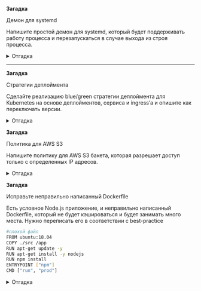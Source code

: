**Загадка**

Демон для systemd

Напишите простой демон для systemd, который будет поддерживать работу процесса и перезапускаться в случае выхода из строя процесса.

<details>
  <summary>Отгадка</summary>
  Будем делать всё очень минималистично, но так, чтобы нескучно. Для минимализма сервисом будет netcat, пишущий в локальный файл:
  
  ```bash
  netcat -4 -l 3333 >> /tmp/dump
  ```
  А для веселья будем проверять non-privileged services, которые завезли в systemd 239. Нужно же когда-нибудь это попробовать.
  Создадим директорию и юнит-файл:
  ```bash
onboard@dceu0858:~$ mkdir -p .config/systemd/user/
onboard@dceu0858:~$ cat >.config/systemd/user/mytest.service
[Unit]
Description="A test service"

[Service]
ExecStart=/bin/sh -c '/usr/bin/netcat -4 -l 3333 >> /tmp/dump'
Type=simple
Restart=always
```
Небольшие пояснения. Сознательно опущены After, Requres и прочее. /bin/sh вызывается для того, чтобы наш редирект в файл работал. По умолчанию systemd не запускает никакого командного интерпретатора, а просто передаёт всё, что после имени бинарника, в качестве параметров. Type=simple потому, что sh умрёт вслед за netcat'ом, поскольку ему будет больше нечего делать. Ну, и Restart=always будет перезапускать сервис всегда, даже если exit code == 0.

Скажем, что systemd-userd для моего пользователя должен стартовать вместе с системой, иначе сервис умрёт при выходе пользователя из системы:
```bash
onboard@dceu0858:~$ sudo loginctl enable-linger onboard
```
Загрузим новые юниты:
```bash
onboard@dceu0858:~$ systemctl --user daemon-reload
```
Запустим, проверим статус:
```bash
onboard@dceu0858:~$ systemctl --user start mytest
onboard@dceu0858:~$ systemctl --user status mytest
● mytest.service - "A test service"
     Loaded: loaded (/home/onboard/.config/systemd/user/mytest.service; static; vendor preset: enabled)
     Active: active (running) since Thu 2021-04-15 10:21:57 CEST; 4s ago
   Main PID: 24886 (sh)
     CGroup: /user.slice/user-1000.slice/user@1000.service/mytest.service
             ├─24886 /bin/sh -c /usr/bin/netcat -4 -l 3333 >> /tmp/dump
             └─24887 /usr/bin/netcat -4 -l 3333

Apr 15 10:21:57 dceu0858 systemd[24709]: Started "A test service".
```

Убъём процесс и посмотрим, перезапустился ли он:
```bash
onboard@dceu0858:~$ kill 24887
onboard@dceu0858:~$ systemctl --user status mytest
● mytest.service - "A test service"
     Loaded: loaded (/home/onboard/.config/systemd/user/mytest.service; static; vendor preset: enabled)
     Active: active (running) since Thu 2021-04-15 10:22:27 CEST; 2s ago
   Main PID: 24890 (sh)
     CGroup: /user.slice/user-1000.slice/user@1000.service/mytest.service
             ├─24890 /bin/sh -c /usr/bin/netcat -4 -l 3333 >> /tmp/dump
             └─24891 /usr/bin/netcat -4 -l 3333

Apr 15 10:22:27 dceu0858 systemd[24709]: mytest.service: Scheduled restart job, restart counter is at 1.
Apr 15 10:22:27 dceu0858 systemd[24709]: Stopped "A test service".
Apr 15 10:22:27 dceu0858 systemd[24709]: Started "A test service".
```
Всё работает ровно как и заказано.
</details>

---------
**Загадка**

Стратегии деплоймента

Сделайте реализацию blue/green стратегии деплоймента для Kubernetes на основе деплойментов, сервиса и ingress’а и опишите как переключать версии.


<details>
  <summary>Отгадка</summary>

В качестве примера приложений возьмём просто Apache двух разных версий.
Репликасет с Apache 2.4.41:
```bash
$ curl https://raw.githubusercontent.com/Gutttlt/kube-play/main/blue-green-deploy-v1.yaml
# V1: httpd 2.4.41
apiVersion: apps/v1
kind: Deployment
metadata:
  name: app-v1
spec:
  selector:
    matchLabels:
      app: app-v1
  replicas: 2
  template:
    metadata:
      labels:
        app: app-v1
    spec:
      containers:
        - name: app-v1
          image: docker.io/library/httpd:2.4.41
          ports:
            - containerPort: 80
```

То же, но с Apache 2.4.46:
```bash
$ curl https://raw.githubusercontent.com/Gutttlt/kube-play/main/blue-green-deploy-v2.yaml
# V2: httpd 2.4.46
apiVersion: apps/v1
kind: Deployment
metadata:
  name: app-v2
spec:
  selector:
    matchLabels:
      app: app-v2
  replicas: 2
  template:
    metadata:
      labels:
        app: app-v2
    spec:
      containers:
        - name: app-v2
          image: docker.io/library/httpd:2.4.46
          ports:
            - containerPort: 80
```

Применим оба:
```bash
$ kubectl apply -f https://raw.githubusercontent.com/Gutttlt/kube-play/main/blue-green-deploy-v1.yaml
deployment.apps/app-v1 created
$ kubectl apply -f https://raw.githubusercontent.com/Gutttlt/kube-play/main/blue-green-deploy-v2.yaml
deployment.apps/app-v2 created
```

Убедимся, что всё поднялось (ну, или ещё поднимается, слишком поздно заметил):
```bash
$ kubectl get rs,pods
NAME                                DESIRED   CURRENT   READY   AGE
replicaset.apps/app-v1-5d5dfcc7b    2         2         0       10s
replicaset.apps/app-v2-7c97464cdf   2         2         0       6s

NAME                          READY   STATUS              RESTARTS   AGE
pod/app-v1-5d5dfcc7b-88dnf    0/1     ContainerCreating   0          10s
pod/app-v1-5d5dfcc7b-rlpwh    0/1     ContainerCreating   0          10s
pod/app-v2-7c97464cdf-lvck4   0/1     ContainerCreating   0          6s
pod/app-v2-7c97464cdf-rbp8b   0/1     ContainerCreating   0          6s
```

Далее можно пойти двумя путями: сделать сервис, который будем переключать между репликасетами, или же несколько сервисов, и переключать между ними будем на уровне трафик-менеджера. Из текста задания неясно, каким именно способом это должно быть реализовано, поэтому выбираем любой разумный. В данном случае будем переключать в сервисе (хотя вариант с переключением в ингрессе почему-то кажется более правильным).

Оределим сервис, посылающий на первую версию приложения:
```bash
$ curl https://raw.githubusercontent.com/Gutttlt/kube-play/main/blue-green-deploy-service.yaml
# A service
apiVersion: v1
kind: Service
metadata:
  name: service
spec:
  selector:
    app: app-v1
  ports:
    - protocol: TCP
      port: 80
      targetPort: 80
```

Применим и убедимся, что он живой:
```bash
$ kubectl apply -f https://raw.githubusercontent.com/Gutttlt/kube-play/main/blue-green-deploy-service.yaml
service/service created
$ kubectl get services
NAME         TYPE        CLUSTER-IP      EXTERNAL-IP   PORT(S)   AGE
kubernetes   ClusterIP   10.96.0.1       <none>        443/TCP   53s
service      ClusterIP   10.96.163.180   <none>        80/TCP    6s
```
Теперь посмотрим, куда же он нас в действительности посылает:
```bash
$ curl -sD - http://10.96.163.180 | grep Apache
Server: Apache/2.4.41 (Unix)
```
Отлично, а теперь поменяем версию приложения на v2 (которая с Apache 2.4.46) и применим изменения:
```bash
$ curl -s  https://raw.githubusercontent.com/Gutttlt/kube-play/main/blue-green-deploy-service.yaml | sed -e 's/app-v1/app-v2/' | kubectl apply -f -
service/service configured
```
Куда нас теперь посылают?
```bash
$ curl -sD - http://10.96.163.180 | grep Apache
Server: Apache/2.4.46 (Unix)
```
Именно, в 2.4.46, как мы и хотели. Старые поды при этом живут, поскольку мы не просили их убивать. Потом можно убрать с помощью kubectl delete -f ...

Теперь убедимся, что у нас крутится какой-нибудь ингресс-контроллер:
```bash
$ kubectl get pods --namespace=kube-system | grep ingress
nginx-ingress-controller-6fc5bcc8c9-czkwf   0/1     Running   0          28s
```
Определим, что хотим отправить /app на наш сервис:
```bash
$ curl  https://raw.githubusercontent.com/Gutttlt/kube-play/main/blue-green-deploy-ingress.yaml
apiVersion: networking.k8s.io/v1beta1
kind: Ingress
metadata:
  name: app-ingress
  annotations: 
    nginx.ingress.kubernetes.io/rewrite-target: /
spec:
  rules:
    - http:
        paths:
        - path: /app
          backend:
            serviceName: service
            servicePort: 80
```

Применим, насладимся:
```bash
$ kubectl apply -f  https://raw.githubusercontent.com/Gutttlt/kube-play/main/blue-green-deploy-ingress.yaml
ingress.networking.k8s.io/app-ingress created

$ kubectl get ingress
NAME          HOSTS   ADDRESS       PORTS   AGE
app-ingress   *       172.17.0.30   80      17m

$ curl http://172.17.0.30/app 
<html><body><h1>It works!</h1></body></html>
```
</details>


**Загадка**

Политика для AWS S3

Напишите политику для AWS S3 бакета, которая разрешает доступ только с определенных IP адресов.

<details>
  <summary>Отгадка</summary>
Вот полиси, разрешающая GetObject из сети DO, в которой крутится ваш веб-сайт (чтобы можно было проверить), с одной из моих VPS, а также разрешающая всё моему AWS-пользователю в этом аккаунте:
 
 ```json
{
    "Version": "2012-10-17",
    "Id": "DIGITALOCEAN-107-170-0-0",
    "Statement": [
        {
            "Sid": "AllowS3GetObjectDO",
            "Effect": "Allow",
            "Principal": "*",
            "Action": "s3:GetObject",
            "Resource": [
                "arn:aws:s3:::yarospa-test",
                "arn:aws:s3:::yarospa-test/*"
            ],
            "Condition": {
                "IpAddress": {
                    "aws:SourceIp": [
                        "107.170.0.0/17",
                        "95.142.47.157/24"
                    ]
                }
            }
        },
        {
            "Sid": "AllowOwnerS3",
            "Effect": "Allow",
            "Principal": {
                "AWS": "arn:aws:iam::607905336588:user/yarospa_y"
            },
            "Action": "s3:*",
            "Resource": [
                "arn:aws:s3:::yarospa-test",
                "arn:aws:s3:::yarospa-test/*"
            ]
        }
    ]
}
  
  ```
По умолчанию запрещено всё, что не разрешено, поэтому явный Deny не нужен. А вот явный Allow для пользователя нужен, иначе текующий пользователь не сможет вообще ничего делать с бакетом, и даже для последующего редактирования полиси нужно будет заходить под root'ом данного аккаунта.
 
 Проверяем с машины с IP-адресом из списка разрешённых:
  ```bash
  gutt@v138312:~$ curl   https://yarospa-test.s3.eu-central-1.amazonaws.com/hi.txt
  Hi! :-)
  ```
   А теперь с какой-нибудь другой:
  ```bash
 [gutt@berega ~]$ curl   https://yarospa-test.s3.eu-central-1.amazonaws.com/hi.txt
<?xml version="1.0" encoding="UTF-8"?>
<Error><Code>AccessDenied</Code><Message>Access Denied</Message><RequestId>JX96D4MF7JNG14VY</RequestId><HostId>nNWEWO452bUJmGWM2lRQMRhn/foHpnjZX/kcwldkkXpWozfvr6kDxk7mOr/7ZgdGV/ZRpDHCXD4=</HostId></Error>
  ```

</details>


**Загадка**

Исправьте неправильно написанный Dockerfile

Есть условное Node.js приложение, и неправильно написанный Dockerfile, который не будет кэшироваться и будет занимать много места. Нужно переписать его в соответствии с best-practice
```bash
#плохой файл 
FROM ubuntu:18.04 
COPY ./src /app 
RUN apt-get update -y 
RUN apt-get install -y nodejs 
RUN npm install 
ENTRYPOINT ["npm"] 
CMD ["run", "prod"]
```

<details>
  <summary>Отгадка</summary>
 
  В Node.js я ни в зуб ногой (хотя что-то приходилось контейнеризовать, как раз в стиле "ребята, никогда так не делайте!" из задания), поэтому начнём с чтения нодовских рекомендаций для Докера: https://github.com/nodejs/docker-node/blob/main/docs/BestPractices.md
  
  Оттуда следует, что вместо ванильной Убунты имеет смысл использовать готовый образ ноды, там хотя бы уже есть нормальный пользователь для запуска приложений (хотя в запуске чего-то внутри контейнера от рута ничего сильно криминального нет). Ищем на Докерхабе образ ноды, там находим ещё и ссылку на документ, говорящий, как лучше этот образ использовать: https://github.com/nodejs/docker-node/blob/main/README.md#how-to-use-this-image
  
Там сказано, есть есть образ slim, который вот прямо совсем минимальный, и он-то нам и нужен.
Также рекомендуется определить переменную окружения NODE_ENV=production.

Ещё быстрый гуглинг выявил вот такую страницу (которая, надо сказать, много полезнее всех вышеперечисленных): https://nodejs.org/en/docs/guides/nodejs-docker-webapp/

Там говорится, что нужно сначала копировать только package.json, где описаны все зависимости, и потом делать npm install. Зависимости меняются редко, и если мы просто поменяли что-то в коде приложения, мы сможем пересобрать контейнер, переиспользуя закешированный слой с npm install. Там же рекомендуется переходить с npm install на npm ci для автоматических билдов.
Соберём всё вместе:

```bash
FROM node:slim

ENV NODE_ENV production

RUN su - node sh -c 'mkdir -p /home/node/app'
WORKDIR /home/node/app
COPY --chown=node src/package*.json src/npm-shrinkwrap*.json ./ 
RUN npm ci
COPY --chown=node src/* ./
CMD [ "node", "server.js" ]

USER node
```
Этот докерфайл не проверялся на собираемость. "I have only proved it correct, not tried it" :-)

</details>
